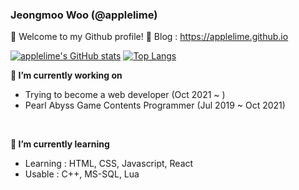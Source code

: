 ### Jeongmoo Woo (@applelime)
👋 Welcome to my Github profile!
📝 Blog : <https://applelime.github.io>

[![applelime's GitHub stats](https://github-readme-stats.vercel.app/api?username=applelime&show_icons=true&theme=dracula)](https://github.com/anuraghazra/github-readme-stats)
[![Top Langs](https://github-readme-stats.vercel.app/api/top-langs/?username=applelime&layout=compact&theme=dracula)](https://github.com/anuraghazra/github-readme-stats)
<br>

**🔭 I’m currently working on**
- Trying to become a web developer (Oct 2021 ~ )
- Pearl Abyss Game Contents Programmer (Jul 2019 ~ Oct 2021)
<br>

**🌱 I’m currently learning**
- Learning : HTML, CSS, Javascript, React
- Usable : C++, MS-SQL, Lua
<br>